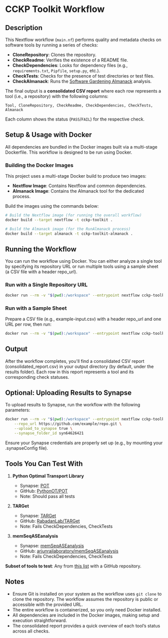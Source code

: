 # CCKP Toolkit Workflow

## Description

This Nextflow workflow (`main.nf`) performs quality and metadata checks on software tools by running a series of checks:

- **CloneRepository**: Clones the repository.
- **CheckReadme**: Verifies the existence of a README file.
- **CheckDependencies**: Looks for dependency files (e.g., `requirements.txt`, `Pipfile`, `setup.py`, etc.).
- **CheckTests**: Checks for the presence of test directories or test files.
- **CheckAlmanack**: Runs the [Software Gardening Almanack](https://github.com/software-gardening/almanack) analysis.

The final output is a **consolidated CSV report** where each row represents a tool (i.e., a repository) with the following columns:

```Tool, CloneRepository, CheckReadme, CheckDependencies, CheckTests, Almanack```

Each column shows the status (`PASS`/`FAIL`) for the respective check.

## Setup & Usage with Docker

All dependencies are bundled in the Docker images built via a multi-stage Dockerfile. This workflow is designed to be run using Docker.

### Building the Docker Images

This project uses a multi-stage Docker build to produce two images:

- **Nextflow Image**: Contains Nextflow and common dependencies.
- **Almanack Image**: Contains the Almanack tool for the dedicated process.

Build the images using the commands below:

```bash
# Build the Nextflow image (for running the overall workflow)
docker build --target nextflow -t cckp-toolkit .

# Build the Almanack image (for the RunAlmanack process)
docker build --target almanack -t cckp-toolkit-almanack .
```
## Running the Workflow
You can run the workflow using Docker. You can either analyze a single tool by specifying its repository URL or run multiple tools using a sample sheet (a CSV file with a header repo_url).

### Run with a Single Repository URL
```bash
docker run --rm -v "$(pwd):/workspace" --entrypoint nextflow cckp-toolkit run main.nf --repo_url https://github.com/example/repo.git
```

### Run with a Sample Sheet
Prepare a CSV file (e.g., example-input.csv) with a header repo_url and one URL per row, then run:

```bash
docker run --rm -v "$(pwd):/workspace" --entrypoint nextflow cckp-toolkit run main.nf --sample_sheet ./example-input.csv
```

## Output
After the workflow completes, you'll find a consolidated CSV report (consolidated_report.csv) in your output directory (by default, under the results folder). Each row in this report represents a tool and its corresponding check statuses.

## Optional: Uploading Results to Synapse
To upload results to Synapse, run the workflow with the following parameters:

```bash
docker run --rm -v "$(pwd):/workspace" --entrypoint nextflow cckp-toolkit run main.nf \
    --repo_url https://github.com/example/repo.git \
    --upload_to_synapse true \
    --synapse_folder_id syn64626421
```
Ensure your Synapse credentials are properly set up (e.g., by mounting your .synapseConfig file).

## Tools You Can Test With

1. **Python Optimal Transport Library**  
   - Synapse: [POT](https://cancercomplexity.synapse.org/Explore/Tools/DetailsPage?toolName=POT)  
   - GitHub: [PythonOT/POT](https://github.com/PythonOT/POT)  
   - Note: Should pass all tests

2. **TARGet**  
   - Synapse: [TARGet](https://cancercomplexity.synapse.org/Explore/Tools/DetailsPage?toolName=TARGet)  
   - GitHub: [RabadanLab/TARGet](https://github.com/RabadanLab/TARGet/tree/master)  
   - Note: Fails CheckDependencies, CheckTests

3. **memSeqASEanalysis**  
   - Synapse: [memSeqASEanalysis](https://cancercomplexity.synapse.org/Explore/Tools/DetailsPage?toolName=memSeqASEanalysis)  
   - GitHub: [arjunrajlaboratory/memSeqASEanalysis](https://github.com/arjunrajlaboratory/memSeqASEanalysis)  
   - Note: Fails CheckDependencies, CheckTests

**Subset of tools to test**: Any from [this list](https://cancercomplexity.synapse.org/Explore/Tools) with a GitHub repository.

## Notes
- Ensure Git is installed on your system as the workflow uses `git clone` to clone the repository. The workflow assumes the repository is public or accessible with the provided URL.
- The entire workflow is containerized, so you only need Docker installed.
- All dependencies are included in the Docker images, making setup and execution straightforward.
- The consolidated report provides a quick overview of each tool’s status across all checks.
